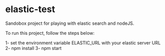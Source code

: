 # elastic-test

Sandobox project for playing with elastic search and nodeJS.

To run this project, follow the steps below:

1- set the environment variable ELASTIC_URL with your elastic server URL
2- npm install
3- npm start
